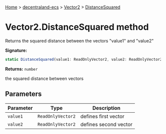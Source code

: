 [Home](./index) &gt; [decentraland-ecs](./decentraland-ecs.md) &gt; [Vector2](./decentraland-ecs.vector2.md) &gt; [DistanceSquared](./decentraland-ecs.vector2.distancesquared.md)

# Vector2.DistanceSquared method

Returns the squared distance between the vectors "value1" and "value2"

**Signature:**
```javascript
static DistanceSquared(value1: ReadOnlyVector2, value2: ReadOnlyVector2): number;
```
**Returns:** `number`

the squared distance between vectors

## Parameters

|  Parameter | Type | Description |
|  --- | --- | --- |
|  `value1` | `ReadOnlyVector2` | defines first vector |
|  `value2` | `ReadOnlyVector2` | defines second vector |

